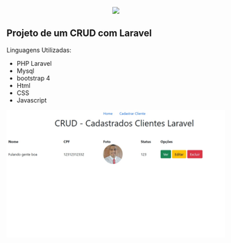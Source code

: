 <p align="center"><a href="https://laravel.com" target="_blank"><img src="https://raw.githubusercontent.com/laravel/art/master/logo-lockup/5%20SVG/2%20CMYK/1%20Full%20Color/laravel-logolockup-cmyk-red.svg" width="400"></a></p>

## Projeto de um CRUD com Laravel
Linguagens Utilizadas:
- PHP Laravel
- Mysql
- bootstrap 4
- Html
- CSS
- Javascript

<img src="CRUD-LARAVEL.jpg">
